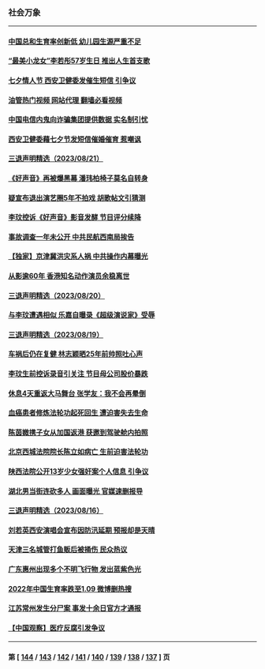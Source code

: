 ### 社会万象
---
#### [中国总和生育率创新低 幼儿园生源严重不足](../../pages/ncid282/n14059250.md?08231645) 
#### [“最美小龙女”李若彤57岁生日 推出人生首支歌](../../pages/ncid282/n14059041.md?08231645) 
#### [七夕情人节 西安卫健委发催生短信 引争议](../../pages/ncid282/n14059067.md?08231645) 
#### [油管热门视频 网站代理 翻墙必看视频](http://138.2.39.72:81/youtube.html?epic-marker?08231645)
#### [中国电信内鬼向诈骗集团提供数据 实名制引忧](../../pages/ncid282/n14058757.md?08231645) 
#### [西安卫健委藉七夕节发短信催婚催育 惹嘲讽](../../pages/ncid282/n14058777.md?08231645) 
#### [三退声明精选（2023/08/21）](../../pages/ncid282/n14058540.md?08231645) 
#### [《好声音》再被爆黑幕 潘玮柏椅子莫名自转身](../../pages/ncid282/n14058450.md?08231645) 
#### [疑宣布退出演艺圈5年不拍戏 胡歌帖文引猜测](../../pages/ncid282/n14058419.md?08231645) 
#### [李玟控诉《好声音》影音发酵 节目评分续降](../../pages/ncid282/n14058365.md?08231645) 
#### [事故调查一年未公开 中共民航西南局挨告](../../pages/ncid282/n14057949.md?08231645) 
#### [【独家】京津冀洪灾系人祸 中共操作内幕曝光](../../pages/ncid282/n14057571.md?08231645) 
#### [从影逾60年 香港知名动作演员余稳离世](../../pages/ncid282/n14057747.md?08231645) 
#### [三退声明精选（2023/08/20）](../../pages/ncid282/n14057798.md?08231645) 
#### [与李玟遭遇相似 乐嘉自曝录《超级演说家》受辱](../../pages/ncid282/n14057626.md?08231645) 
#### [三退声明精选（2023/08/19）](../../pages/ncid282/n14057252.md?08231645) 
#### [车祸后仍在复健 林志颖晒25年前帅照吐心声](../../pages/ncid282/n14056807.md?08231645) 
#### [李玟生前控诉录音引关注 节目母公司股价暴跌](../../pages/ncid282/n14056733.md?08231645) 
#### [休息4天重返大马舞台 张学友：我不会再晕倒](../../pages/ncid282/n14056743.md?08231645) 
#### [血癌患者修炼法轮功起死回生 遭迫害失去生命](../../pages/ncid282/n14056761.md?08231645) 
#### [陈茵媺携子女从加国返港 获邀到驾驶舱内拍照](../../pages/ncid282/n14056201.md?08231645) 
#### [北京西城法院院长陈立如病亡 生前迫害法轮功](../../pages/ncid282/n14056169.md?08231645) 
#### [陕西法院公开13岁少女强奸案个人信息 引争议](../../pages/ncid282/n14056131.md?08231645) 
#### [湖北男当街连砍多人 画面曝光 官媒速删报导](../../pages/ncid282/n14055798.md?08231645) 
#### [三退声明精选（2023/08/16）](../../pages/ncid282/n14055590.md?08231645) 
#### [刘若英西安演唱会宣布因防汛延期 预报却是天晴](../../pages/ncid282/n14055311.md?08231645) 
#### [天津三名城管打鱼贩后被捅伤 民众热议](../../pages/ncid282/n14055053.md?08231645) 
#### [广东惠州出现多个不明飞行物 发出蓝紫色光](../../pages/ncid282/n14055059.md?08231645) 
#### [2022年中国生育率跌至1.09 微博删热搜](../../pages/ncid282/n14054232.md?08231645) 
#### [江苏常州发生分尸案 事发十余日官方才通报](../../pages/ncid282/n14054289.md?08231645) 
#### [【中国观察】医疗反腐引发争议](../../pages/ncid282/n14054130.md?08231645) 

---
#### 第 [ [144](./144.md?08231645) / [143](./143.md?08231645) / [142](./142.md?08231645) / [141](./141.md?08231645) / [140](./140.md?08231645) / [139](./139.md?08231645) / [138](./138.md?08231645) / [137](./137.md?08231645) ] 页
